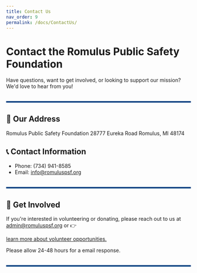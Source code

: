 ```yaml
---
title: Contact Us
nav_order: 9
permalink: /docs/ContactUs/
---
```


<!-- Google tag (gtag.js) -->
<script async src="https://www.googletagmanager.com/gtag/js?id=G-YD66KT4FWL"></script>
<script>
  window.dataLayer = window.dataLayer || [];
  function gtag(){dataLayer.push(arguments);}
  gtag('js', new Date());

  gtag('config', 'G-YD66KT4FWL');
</script>

# Contact the Romulus Public Safety Foundation

Have questions, want to get involved, or looking to support our mission? We'd love to hear from you!

<hr style="border: none; height: 4px; background-color: #004080; margin: 2rem 0;" />

## 📍 Our Address
Romulus Public Safety Foundation
28777 Eureka Road
Romulus, MI 48174

## 📞 Contact Information
- Phone: (734) 941-8585
- Email: info@romuluspsf.org

<hr style="border: none; height: 4px; background-color: #004080; margin: 2rem 0;" />

## 🤝 Get Involved
If you're interested in volunteering or donating, please reach out to us at admin@romuluspsf.org or 👉 <p>
  <a href="https://romuluspsf.org/docs/Volunteer/" target="_blank" rel="noopener noreferrer">learn more about volunteer opportunities.</a>
</p>


Please allow 24-48 hours for a email response.

<hr style="border: none; height: 4px; background-color: #004080; margin: 2rem 0;" />
